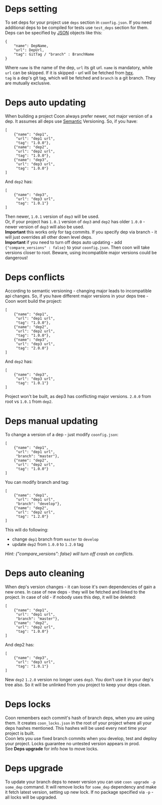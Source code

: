 # Deps setting
To set deps for your project use `deps` section in `coonfig.json`. If you need
additional deps to be compiled for tests use `test_deps` section for them.  
Deps can be specified by [JSON](http://www.json.org/) objects like this:  

    {
        "name": DepName,
        "url": DepUrl,
        "tag": GitTag / "branch" : BranchName
    }
Where `name` is the name of the dep, `url` its git url. `name` is mandatory, while
`url` can be skipped. If it is skipped - url will be fetched from [hex](https://hex.pm/).  
`tag` is a dep's git tag, which will be fetched and `branch` is a git branch. They
 are mutually exclusive.
# Deps auto updating
When building a project Coon always prefer newer, not major version of a dep. It
assumes all deps use [Semantic](http://semver.org/) Versioning. So, if you have:  

    [
        {"name": "dep1",
         "url": "dep1 url",
         "tag": "1.0.0"},
        {"name": "dep2",
         "url": "dep2 url",
         "tag": "1.0.0"},
        {"name": "dep3",
         "url": "dep3 url",
         "tag": "1.0.0"}
    ]
And `dep2` has:
    
    [
        {"name": "dep3",
         "url": "dep3 url",
         "tag": "1.0.1"}
    ]
Then newer, `1.0.1` version of `dep3` will be used.  
Or, if your project has `1.0.1` version of `dep3` and `dep2` has older `1.0.0` - 
newer version of `dep3` will also be used.  
__Important__ this works only for tag commits. If you specify dep via branch - it will
just overrides all other down level deps.  
__Important__ if you need to turn off deps auto updating - add `{"compare_versions" : false}` to your `coonfig.json`. 
Then coon will take versions closer to root. Beware, using incompatible major versions could be dangerous!
# Deps conflicts
According to semantic versioning - changing major leads to incompatible api changes.
So, if you have different major versions in your deps tree - Coon wont build the 
project:

    [
        {"name": "dep1",
         "url": "dep1 url",
         "tag": "1.0.0"},
        {"name": "dep2",
         "url": "dep2 url",
         "tag": "1.0.0"},
        {"name": "dep3",
         "url": "dep3 url",
         "tag": "2.0.0"}
    ]
And `dep2` has:
    
    [
        {"name": "dep3",
         "url": "dep3 url",
         "tag": "1.0.1"}
    ]
Project won't be built, as dep3 has conflicting major versions. `2.0.0` from root vs
`1.0.1` from `dep2`.
# Deps manual updating
To change a version of a dep - just modify `coonfig.json`:

    [
        {"name": "dep1",
         "url": "dep1 url",
         "branch": "master"},
        {"name": "dep2",
         "url": "dep2 url",
         "tag": "1.0.0"}
    ]
You can modify branch and tag:

    [
        {"name": "dep1",
         "url": "dep1 url",
         "branch": "develop"},
        {"name": "dep2",
         "url": "dep2 url",
         "tag": "1.2.0"}
    ]
This will do following:
* change `dep1` branch from `master` to `develop`
* update `dep2` from `1.0.0` to `1.2.0` tag  

_Hint: {"compare_versions": false} will turn off crash on conflicts._

# Deps auto cleaning
When dep's version changes - it can loose it's own dependencies of gain a new ones. In 
case of new deps - they will be fetched and linked to the project. In case of old - if
nobody uses this dep, it will be deleted:

    [
        {"name": "dep1",
         "url": "dep1 url",
         "branch": "master"},
        {"name": "dep2",
         "url": "dep2 url",
         "tag": "1.0.0"}
    ]
And dep2 has:
    
    [
        {"name": "dep3",
         "url": "dep3 url",
         "tag": "1.0.1"}
    ]
New `dep2` `1.2.0` version no longer uses `dep3`. You don't use it in your dep's tree also.
So it will be unlinked from you project to keep your deps clean.
    
# Deps locks
Coon remembers each commit's hash of branch deps, when you are using them. It creates
`coon_locks.json` in the root of your project where all your deps hashes mentioned. 
This hashes will be used every next time your project is built.  
Coon lets you use fixed branch commits when you develop, test and deploy your project.
Locks guarantee no untested version appears in prod.  
See __Deps upgrade__ for info how to move locks. 

# Deps upgrade
To update your branch deps to newer version you can use `coon upgrade -p some_dep` 
command. It will remove locks for `some_dep` dependency and make it fetch latest version,
setting up new lock. If no package specified via `-p` - all locks will be upgraded.